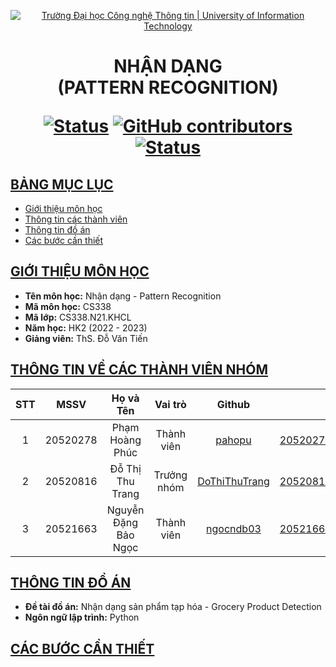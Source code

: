 <a id="top"></a>

<!-- Banner -->
<p align="center">
  <a href="https://www.uit.edu.vn/" title="Trường Đại học Công nghệ Thông tin" style="border: none;">
    <img src="https://i.imgur.com/WmMnSRt.png" alt="Trường Đại học Công nghệ Thông tin | University of Information Technology">
  </a>
</p>

<h1 align="center"><b>NHẬN DẠNG<br>(PATTERN RECOGNITION)</b></h>

[![Status](https://img.shields.io/badge/status-working-blue?style=flat-square)](https://github.com/DoThiThuTrang/CS338.N21.KHCL)
[![GitHub contributors](https://img.shields.io/github/contributors/DoThiThuTrang/CS338.N21.KHCL?style=flat-square)](https://github.com/DoThiThuTrang/CS338.N21.KHCL/graphs/contributors)
[![Status](https://img.shields.io/badge/language-python-blue?style=flat-square)](https://github.com/DoThiThuTrang/CS338.N21.KHCL)

## [BẢNG MỤC LỤC](#top)
* [Giới thiệu môn học](#giới-thiệu-môn-học)
* [Thông tin các thành viên](#thông-tin-về-các-thành-viên-nhóm)
* [Thông tin đồ án](#thông-tin-đồ-án)
* [Các bước cần thiết](#các-bước-cần-thiết)

## [GIỚI THIỆU MÔN HỌC](#top)
* **Tên môn học:** Nhận dạng - Pattern Recognition
* **Mã môn học:** CS338
* **Mã lớp:** CS338.N21.KHCL
* **Năm học:** HK2 (2022 - 2023)
* **Giảng viên:** ThS. Đỗ Văn Tiến

## [THÔNG TIN VỀ CÁC THÀNH VIÊN NHÓM](#top)

| STT    | MSSV          | Họ và Tên                |Vai trò    | Github                                          | Email                   |
| :----: |:-------------:| :-----------------------:|:---------:|:-----------------------------------------------:|:-------------------------:
| 1      | 20520278      | Phạm Hoàng Phúc          | Thành viên | [pahopu](https://github.com/pahopu)            | 20520278@gm.uit.edu.vn   |
| 2      | 20520816      | Đỗ Thị Thu Trang         | Trưởng nhóm| [DoThiThuTrang](https://github.com/DoThiThuTrang)| 20520816@gm.uit.edu.vn   |
| 3      | 20521663      | Nguyễn Đặng Bảo Ngọc     | Thành viên | [ngocndb03](https://github.com/ngocndb03)      | 20521663@gm.uit.edu.vn   |

## [THÔNG TIN ĐỒ ÁN](#top)
* **Đề tài đồ án:** Nhận dạng sản phẩm tạp hóa - Grocery Product Detection
* **Ngôn ngữ lập trình:** Python

## [CÁC BƯỚC CẦN THIẾT](#top)
